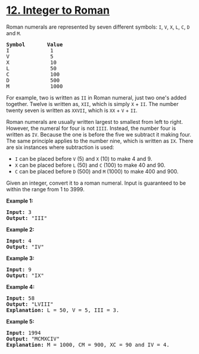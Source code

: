 <h1 class="title__20p2"><a href="/problems/integer-to-roman/">12. Integer to Roman</a></h1>

<div><p>Roman numerals are represented by seven different symbols:&nbsp;<code>I</code>, <code>V</code>, <code>X</code>, <code>L</code>, <code>C</code>, <code>D</code> and <code>M</code>.</p>

<pre><strong>Symbol</strong>       <strong>Value</strong>
I             1
V             5
X             10
L             50
C             100
D             500
M             1000</pre>

<p>For example,&nbsp;two is written as <code>II</code>&nbsp;in Roman numeral, just two one's added together. Twelve is written as, <code>XII</code>, which is simply <code>X</code> + <code>II</code>. The number twenty seven is written as <code>XXVII</code>, which is <code>XX</code> + <code>V</code> + <code>II</code>.</p>

<p>Roman numerals are usually written largest to smallest from left to right. However, the numeral for four is not <code>IIII</code>. Instead, the number four is written as <code>IV</code>. Because the one is before the five we subtract it making four. The same principle applies to the number nine, which is written as <code>IX</code>. There are six instances where subtraction is used:</p>

<ul>
	<li><code>I</code> can be placed before <code>V</code> (5) and <code>X</code> (10) to make 4 and 9.&nbsp;</li>
	<li><code>X</code> can be placed before <code>L</code> (50) and <code>C</code> (100) to make 40 and 90.&nbsp;</li>
	<li><code>C</code> can be placed before <code>D</code> (500) and <code>M</code> (1000) to make 400 and 900.</li>
</ul>

<p>Given an integer, convert it to a roman numeral. Input is guaranteed to be within the range from 1 to 3999.</p>

<p><strong>Example 1:</strong></p>

<pre><strong>Input:</strong>&nbsp;3
<strong>Output:</strong> "III"</pre>

<p><strong>Example 2:</strong></p>

<pre><strong>Input:</strong>&nbsp;4
<strong>Output:</strong> "IV"</pre>

<p><strong>Example 3:</strong></p>

<pre><strong>Input:</strong>&nbsp;9
<strong>Output:</strong> "IX"</pre>

<p><strong>Example 4:</strong></p>

<pre><strong>Input:</strong>&nbsp;58
<strong>Output:</strong> "LVIII"
<strong>Explanation:</strong> L = 50, V = 5, III = 3.
</pre>

<p><strong>Example 5:</strong></p>

<pre><strong>Input:</strong>&nbsp;1994
<strong>Output:</strong> "MCMXCIV"
<strong>Explanation:</strong> M = 1000, CM = 900, XC = 90 and IV = 4.</pre>
</div>
